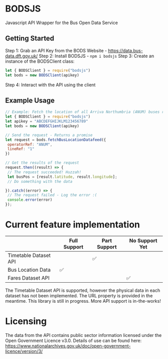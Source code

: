 # BODSJS
 Javascript API Wrapper for the Bus Open Data Service

## Getting Started
Step 1: Grab an API Key from the BODS Website - https://data.bus-data.dft.gov.uk/
Step 2: Install BODSJS - `npm i bodsjs`
Step 3: Create an instance of the BODSClient class:
```js
let { BODSClient } = require("bodsjs")
let bods = new BODSClient(apikey)
```
Step 4: Interact with the API using the client

## Example Usage
```js
// Example: Fetch the location of all Arriva Northumbria (ANUM) buses running on the No. 1 line
let { BODSClient } = require("bodsjs")
let apikey = "ABCDEFGHIJKLM123456789"
let bods = new BODSClient(apikey)

// Send the request - Returns a promise
let request = bods.fetchBusLocationDatafeed({
 operatorRef: "ANUM",
 lineRef: "1"
})

// Get the results of the request
request.then((result) => {
 // The request succeeded! Huzzah!
 let busPos = [result.latitude, result.longitude];
 // Do something with the data

}).catch((error) => {
 // The request failed - Log the error :(
 console.error(error)
});
```

# Current feature implementation
|                       | Full Support | Part Support | No Support Yet |
|-----------------------|--------------|--------------|----------------|
| Timetable Dataset API |              | ✅            |                |
| Bus Location Data     | ✅            |              |                |
| Fares Dataset API     |              |              | ✅              |

The Timetable Dataset API is supported, however the physical data in each dataset has not been implemented. The URL property is provided in the meantime.
This library is still in progress. More API support is in-the-works!

# Licensing
The data from the API contains public sector information licensed under the Open Government Licence v3.0.
Details of use can be found here: https://www.nationalarchives.gov.uk/doc/open-government-licence/version/3/
